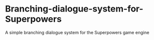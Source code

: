 # Branching-dialogue-system-for-Superpowers
A simple branching dialogue system for the Superpowers game engine
